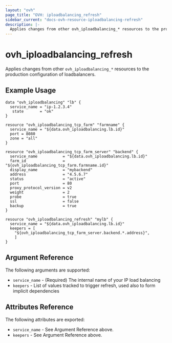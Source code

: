 ```yaml
---
layout: "ovh"
page_title: "OVH: iploadbalancing_refresh"
sidebar_current: "docs-ovh-resource-iploadbalancing-refresh"
description: |-
  Applies changes from other ovh_iploadbalancing_* resources to the production configuration of loadbalancers.
---
```


# ovh\_iploadbalancing\_refresh

Applies changes from other `ovh_iploadbalancing_*` resources to the production configuration of loadbalancers.

## Example Usage

```hcl
data "ovh_iploadbalancing" "lb" {
  service_name = "ip-1.2.3.4"
   state       = "ok"  
}

resource "ovh_iploadbalancing_tcp_farm" "farmname" {
  service_name = "${data.ovh_iploadbalancing.lb.id}"
  port = 8080
  zone = "all"
}

resource "ovh_iploadbalancing_tcp_farm_server" "backend" {
  service_name           = "${data.ovh_iploadbalancing.lb.id}"
  farm_id                = "${ovh_iploadbalancing_tcp_farm.farmname.id}"
  display_name           = "mybackend"
  address                = "4.5.6.7"
  status                 = "active"
  port                   = 80
  proxy_protocol_version = v2
  weight                 = 2
  probe                  = true
  ssl                    = false
  backup                 = true
}

resource "ovh_iploadbalancing_refresh" "mylb" {
  service_name = "${data.ovh_iploadbalancing.lb.id}"
  keepers = [
    "${ovh_iploadbalancing_tcp_farm_server.backend.*.address}",
    ]
}
```

## Argument Reference

The following arguments are supported:

* `service_name` - (Required) The internal name of your IP load balancing
* `keepers` - List of values tracked to trigger refresh, used also to form implicit dependencies

## Attributes Reference

The following attributes are exported:

* `service_name` - See Argument Reference above.
* `keepers` - See Argument Reference above.
